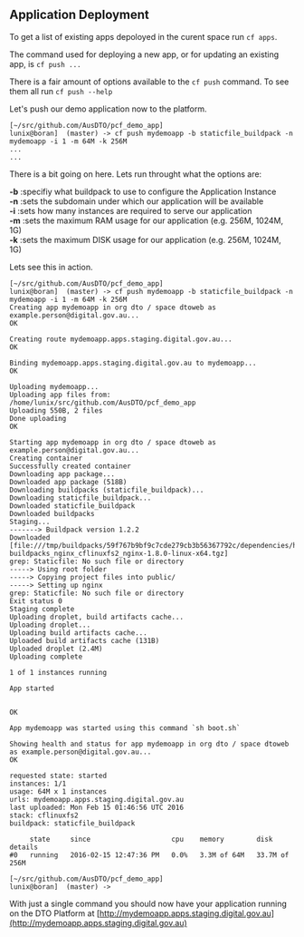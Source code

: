 ## Application Deployment

To get a list of existing apps depoloyed in the curent space run `cf apps`.

The command used for deploying a new app, or for updating an existing app, is `cf push ...`

There is a fair amount of options available to the `cf push` command. To see them all run `cf push --help`

Let's push our demo application now to the platform.

``` language-none
[~/src/github.com/AusDTO/pcf_demo_app]
lunix@boran]  (master) -> cf push mydemoapp -b staticfile_buildpack -n mydemoapp -i 1 -m 64M -k 256M
...
...
```
There is a bit going on here. Lets run throught what the options are:

**-b** :specifiy what buildpack to use to configure the Application Instance  
**-n** :sets the subdomain under which our application will be available  
**-i** :sets how many instances are required to serve our application  
**-m** :sets the maximum RAM usage for our application (e.g. 256M, 1024M, 1G)  
**-k** :sets the maximum DISK usage for our application (e.g. 256M, 1024M, 1G)  

Lets see this in action.
``` language-none
[~/src/github.com/AusDTO/pcf_demo_app]
lunix@boran]  (master) -> cf push mydemoapp -b staticfile_buildpack -n mydemoapp -i 1 -m 64M -k 256M
Creating app mydemoapp in org dto / space dtoweb as example.person@digital.gov.au...
OK

Creating route mydemoapp.apps.staging.digital.gov.au...
OK

Binding mydemoapp.apps.staging.digital.gov.au to mydemoapp...
OK

Uploading mydemoapp...
Uploading app files from: /home/lunix/src/github.com/AusDTO/pcf_demo_app
Uploading 550B, 2 files
Done uploading
OK

Starting app mydemoapp in org dto / space dtoweb as example.person@digital.gov.au...
Creating container
Successfully created container
Downloading app package...
Downloaded app package (518B)
Downloading buildpacks (staticfile_buildpack)...
Downloading staticfile_buildpack...
Downloaded staticfile_buildpack
Downloaded buildpacks
Staging...
-------> Buildpack version 1.2.2
Downloaded [file:///tmp/buildpacks/59f767b9bf9c7cde279cb3b56367792c/dependencies/https___s3.amazonaws.com_pivotal-buildpacks_nginx_cflinuxfs2_nginx-1.8.0-linux-x64.tgz]
grep: Staticfile: No such file or directory
-----> Using root folder
-----> Copying project files into public/
-----> Setting up nginx
grep: Staticfile: No such file or directory
Exit status 0
Staging complete
Uploading droplet, build artifacts cache...
Uploading droplet...
Uploading build artifacts cache...
Uploaded build artifacts cache (131B)
Uploaded droplet (2.4M)
Uploading complete

1 of 1 instances running

App started


OK

App mydemoapp was started using this command `sh boot.sh`

Showing health and status for app mydemoapp in org dto / space dtoweb as example.person@digital.gov.au...
OK

requested state: started
instances: 1/1
usage: 64M x 1 instances
urls: mydemoapp.apps.staging.digital.gov.au
last uploaded: Mon Feb 15 01:46:56 UTC 2016
stack: cflinuxfs2
buildpack: staticfile_buildpack

     state     since                    cpu    memory        disk            details
#0   running   2016-02-15 12:47:36 PM   0.0%   3.3M of 64M   33.7M of 256M

[~/src/github.com/AusDTO/pcf_demo_app]
lunix@boran]  (master) ->
```

With just a single command you should now have your application running on the DTO Platform at [http://mydemoapp.apps.staging.digital.gov.au](http://mydemoapp.apps.staging.digital.gov.au)
